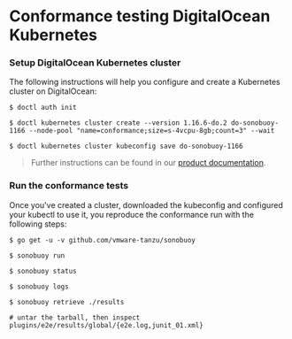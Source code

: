 # Conformance testing DigitalOcean Kubernetes

### Setup DigitalOcean Kubernetes cluster

The following instructions will help you configure and create a Kubernetes cluster on DigitalOcean:

```
$ doctl auth init 

$ doctl kubernetes cluster create --version 1.16.6-do.2 do-sonobuoy-1166 --node-pool "name=conformance;size=s-4vcpu-8gb;count=3" --wait

$ doctl kubernetes cluster kubeconfig save do-sonobuoy-1166 
```

> Further instructions can be found in our [product documentation](https://www.digitalocean.com/docs/kubernetes/how-to/create-cluster/).

### Run the conformance tests

Once you've created a cluster, downloaded the kubeconfig and configured your kubectl to use it, you reproduce the conformance run with the following steps:

```
$ go get -u -v github.com/vmware-tanzu/sonobuoy

$ sonobuoy run

$ sonobuoy status

$ sonobuoy logs

$ sonobuoy retrieve ./results

# untar the tarball, then inspect plugins/e2e/results/global/{e2e.log,junit_01.xml}
```
